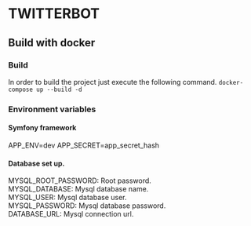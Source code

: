 # TWITTERBOT

## Build with docker

### Build
In order to build the project just execute the following command.
`docker-compose up --build -d`

### Environment variables

#### Symfony framework
APP_ENV=dev
APP_SECRET=app_secret_hash

#### Database set up.
MYSQL_ROOT_PASSWORD: Root password.\
MYSQL_DATABASE: Mysql database name.\
MYSQL_USER: Mysql database user.\
MYSQL_PASSWORD: Mysql database password.\
DATABASE_URL: Mysql connection url.